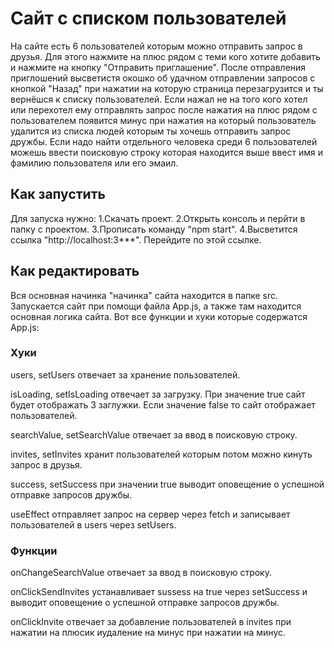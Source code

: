 # Сайт с списком пользователей

На сайте есть 6 пользователей которым можно отправить запрос в друзья. Для этого нажмите на плюс рядом с теми кого хотите добавить и нажмите на кнопку "Отправить приглашение".
После отправления приглошений высветистя окошко об удачном отправлении запросов с кнопкой "Назад" при нажатии на которую страница перезагрузится и ты вернёшся к списку пользователей.
Если нажал не на того кого хотел или перехотел ему отправлять запрос после нажатия на плюс рядом с пользователем появится минус при нажатия на который пользователь удалится из списка людей которым ты хочешь отправить запрос дружбы.
Если надо найти отдельного человека среди 6 пользователей можешь ввести поисковую строку которая находится выше ввест имя и фамилию пользователя или его эмаил.

## Как запустить

Для запуска нужно:
1.Скачать проект.
2.Открыть консоль и перйти в папку с проектом.
3.Прописать команду "npm start".
4.Высветится ссылка "http://localhost:3***". Перейдите по этой ссылке.

## Как редактировать

Вся основная начинка "начинка" сайта находится в папке src. Запускается сайт при помощи файла App.js, а также там находится основная логика сайта.
Вот все функции и хуки которые содержатся App.js:

### Хуки

users, setUsers отвечает за хранение пользователей.

isLoading, setIsLoading отвечает за загрузку. При значение true сайт будет отображать 3 заглужки. Если значение false то сайт отображает пользователей.

searchValue, setSearchValue отвечает за ввод в поисковую строку.

invites, setInvites хранит пользователей которым потом можно кинуть запрос в друзья.

success, setSuccess при значении true выводит оповещение о успешной отправке запросов дружбы.

useEffect отправляет запрос на сервер через fetch и записывает пользователей в users через setUsers.

### Функции

onChangeSearchValue отвечает за ввод в поисковую строку.

onClickSendInvites устанавливает sussess на true через setSuccess и выводит оповещение о успешной отправке запросов дружбы.

onClickInvite отвечает за добавление пользователей в invites при нажатии на плюсик иудаление на минус при нажатии на минус.

